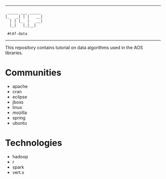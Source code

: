 -------------------------------------------------------------------------------
```
 _____ ___ _____ 
|_   _| | |   __|
  | | |_  |   __|
  |_|   |_|__|
                                                           
 #t4f-data
```
-------------------------------------------------------------------------------

This repository contains tutorial on data algorithms used in the AOS libraries.

# Communities

+ apache
+ cran
+ eclipse
+ jboss
+ linux
+ mozilla
+ spring
+ ubuntu

# Technologies

+ hadoop
+ r
+ spark
+ vert.x

